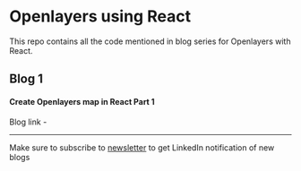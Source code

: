

# Openlayers using React

This repo contains all the code mentioned in blog series for Openlayers with React.


## Blog 1
#### Create Openlayers map in React Part 1 
Blog link - 







----
Make sure to subscribe to [newsletter](https://www.linkedin.com/newsletters/random-gis-talks-6946681194994372608/) to get LinkedIn notification of new blogs